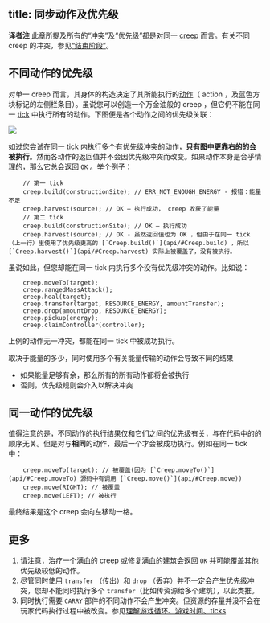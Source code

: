 title: 同步动作及优先级
---

**译者注** 此章所提及所有的“冲突”及“优先级”都是对同一 [creep](/creeps.html) 而言。有关不同 creep 的冲突，参见[“结束阶段”](/game-loop.html)。

## 不同动作的优先级

对单一 creep 而言，其身体的构造决定了其所能执行的[动作](api/#Creep)（ action ，及蓝色方块标记的左侧栏条目）。虽说您可以创造一个万金油般的 creep ，但它仍不能在同一 [tick](/game-loop.html) 中执行所有的动作。下图便是各个动作之间的优先级关联：

![](img/action-priorities.png)

如过您尝试在同一 tick 内执行多个有优先级冲突的动作，**只有图中更靠右的的会被执行**。然而各动作的返回值并不会因优先级冲突而改变。如果动作本身是合乎情理的，那么它总会返回 `OK` 。举个例子：

        // 第一 tick
        creep.build(constructionSite); // ERR_NOT_ENOUGH_ENERGY - 报错：能量不足
        creep.harvest(source); // OK – 执行成功， creep 收获了能量
        // 第二 tick
        creep.build(constructionSite); // OK – 执行成功
        creep.harvest(source); // OK - 虽然返回值也为 OK ，但由于在同一 tick （上一行）里使用了优先级更高的 [`Creep.build()`](api/#Creep.build) ，所以 [`Creep.harvest()`](api/#Creep.harvest) 实际上被覆盖了，没有被执行。

虽说如此，但您却能在同一 tick 内执行多个没有优先级冲突的动作。比如说：

        creep.moveTo(target);
        creep.rangedMassAttack();
        creep.heal(target);
        creep.transfer(target, RESOURCE_ENERGY, amountTransfer);
        creep.drop(amountDrop, RESOURCE_ENERGY);
        creep.pickup(energy);
        creep.claimController(controller);

上例的动作无一冲突，都能在同一 tick 中被成功执行。

取决于能量的多少，同时使用多个有关能量传输的动作会导致不同的结果

*   如果能量足够有余，那么所有的所有动作都将会被执行
*   否则，优先级规则会介入以解决冲突

## 同一动作的优先级

值得注意的是，不同动作的执行结果仅和它们之间的优先级有关，与在代码中的的顺序无关。但是对与**相同**的动作，最后一个才会被成功执行。例如在同一 tick 中：

        creep.moveTo(target); // 被覆盖(因为 [`Creep.moveTo()`](api/#Creep.moveTo) 源码中有调用 [`Creep.move()`](api/#Creep.move))
        creep.move(RIGHT); // 被覆盖
        creep.move(LEFT); // 被执行

最终结果是这个 creep 会向左移动一格。

## 更多

1.  请注意，治疗一个满血的 creep 或修复满血的建筑会返回 `OK` 并可能覆盖其他优先级较低的动作。
2.  尽管同时使用 `transfer` （传出）和 `drop` （丢弃）并不一定会产生优先级冲突，您却不能同时执行多个 `transfer`（比如传资源给多个建筑），以此类推。
3.  同时执行需要 `CARRY` 部件的不同动作不会产生冲突。但资源的存量并没不会在玩家代码执行过程中被改变。参见[理解游戏循环、游戏时间、ticks](/game-loop.html)
